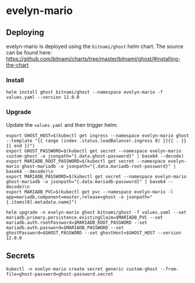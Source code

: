 # evelyn-mario

## Deploying

evelyn-mario is deployed using the `bitnami/ghost` helm chart. The source can be found here: https://github.com/bitnami/charts/tree/master/bitnami/ghost/#installing-the-chart

### Install

```
helm install ghost bitnami/ghost --namespace evelyn-mario -f values.yaml --version 12.0.0
```

### Upgrade

Update the `values.yaml` and then trigger helm:

```
export GHOST_HOST=$(kubectl get ingress --namespace evelyn-mario ghost --template "{{ range (index .status.loadBalancer.ingress 0) }}{{ . }}{{ end }}")
export GHOST_PASSWORD=$(kubectl get secret --namespace evelyn-mario custom-ghost -o jsonpath="{.data.ghost-password}" | base64 --decode)
export MARIADB_ROOT_PASSWORD=$(kubectl get secret --namespace evelyn-mario ghost-mariadb -o jsonpath="{.data.mariadb-root-password}" | base64 --decode)\n
export MARIADB_PASSWORD=$(kubectl get secret --namespace evelyn-mario ghost-mariadb -o jsonpath="{.data.mariadb-password}" | base64 --decode)\n
export MARIADB_PVC=$(kubectl get pvc --namespace evelyn-mario -l app=mariadb,component=master,release=ghost -o jsonpath="{.items[0].metadata.name}")

helm upgrade -n evelyn-mario ghost bitnami/ghost -f values.yaml --set mariadb.primary.persistence.existingClaim=$MARIADB_PVC --set mariadb.auth.rootPassword=$MARIADB_ROOT_PASSWORD --set mariadb.auth.password=$MARIADB_PASSWORD --set ghostPassword=$GHOST_PASSWORD --set ghostHost=$GHOST_HOST --version 12.0.0
```

## Secrets

```
kubectl -n evelyn-mario create secret generic custom-ghost --from-file=ghost-password=ghost-password.secret
```